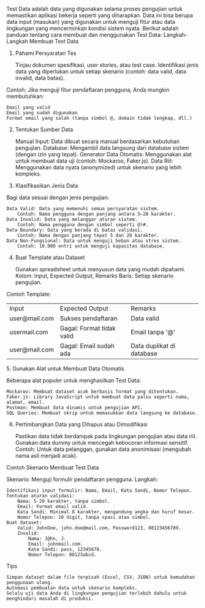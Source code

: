 Test Data adalah data yang digunakan selama proses pengujian untuk memastikan aplikasi bekerja seperti yang diharapkan. Data ini bisa berupa data input (masukan) yang digunakan untuk menguji fitur atau data lingkungan yang mencerminkan kondisi sistem nyata. Berikut adalah panduan tentang cara membuat dan menggunakan Test Data:
Langkah-Langkah Membuat Test Data
1. Pahami Persyaratan Tes

    Tinjau dokumen spesifikasi, user stories, atau test case.
    Identifikasi jenis data yang diperlukan untuk setiap skenario (contoh: data valid, data invalid, data batas).

Contoh: Jika menguji fitur pendaftaran pengguna, Anda mungkin membutuhkan:

    Email yang valid
    Email yang sudah digunakan
    Format email yang salah (tanpa simbol @, domain tidak lengkap, dll.)

2. Tentukan Sumber Data

    Manual Input: Data dibuat secara manual berdasarkan kebutuhan pengujian.
    Database: Mengambil data langsung dari database sistem (dengan izin yang tepat).
    Generator Data Otomatis: Menggunakan alat untuk membuat data uji (contoh: Mockaroo, Faker.js).
    Data Riil: Menggunakan data nyata (anonymized) untuk skenario yang lebih kompleks.

3. Klasifikasikan Jenis Data

Bagi data sesuai dengan jenis pengujian:

    Data Valid: Data yang memenuhi semua persyaratan sistem.
        Contoh: Nama pengguna dengan panjang antara 5–20 karakter.
    Data Invalid: Data yang melanggar aturan sistem.
        Contoh: Nama pengguna dengan simbol seperti @!#.
    Data Boundary: Data yang berada di batas validasi.
        Contoh: Nama dengan panjang tepat 5 dan 20 karakter.
    Data Non-Fungsional: Data untuk menguji beban atau stres sistem.
        Contoh: 10.000 entri untuk menguji kapasitas database.

4. Buat Template atau Dataset

    Gunakan spreadsheet untuk menyusun data yang mudah dipahami.
        Kolom: Input, Expected Output, Remarks
        Baris: Setiap skenario pengujian.

Contoh Template:
<table>
<tr><td>Input</td><td>Expected Output</td><td>Remarks</td></tr>
<tr><td>user@mail.com</td><td>Sukses pendaftaran</td><td>Data valid</td></tr>
<tr><td>usermail.com</td><td>Gagal: Format tidak valid</td><td>Email tanpa '@'</td></tr>
<tr><td>user@mail.com</td><td>Gagal: Email sudah ada</td><td>Data duplikat di database</td></tr>
</table>
5. Gunakan Alat untuk Membuat Data Otomatis

Beberapa alat populer untuk menghasilkan Test Data:

    Mockaroo: Membuat dataset acak berbasis format yang ditentukan.
    Faker.js: Library JavaScript untuk membuat data palsu seperti nama, alamat, email.
    Postman: Membuat data dinamis untuk pengujian API.
    SQL Queries: Membuat skrip untuk memasukkan data langsung ke database.

6. Pertimbangkan Data yang Dihapus atau Dimodifikasi

    Pastikan data tidak berdampak pada lingkungan pengujian atau data riil.
    Gunakan data dummy untuk mencegah kebocoran informasi sensitif.
    Contoh: Untuk data pelanggan, gunakan data anonimisasi (mengubah nama asli menjadi acak).

Contoh Skenario Membuat Test Data

Skenario: Menguji formulir pendaftaran pengguna.
Langkah:

    Identifikasi input formulir: Nama, Email, Kata Sandi, Nomor Telepon.
    Tentukan aturan validasi:
        Nama: 5-20 karakter, tanpa simbol.
        Email: Format email valid.
        Kata Sandi: Minimal 8 karakter, mengandung angka dan huruf besar.
        Nomor Telepon: 10 digit, tanpa spasi atau simbol.
    Buat dataset:
        Valid: JohnDoe, john.doe@mail.com, Password123, 08123456789.
        Invalid:
            Nama: J@hn, J.
            Email: johnmail.com.
            Kata Sandi: pass, 12345678.
            Nomor Telepon: 08123abcd.

Tips

    Simpan dataset dalam file terpisah (Excel, CSV, JSON) untuk kemudahan penggunaan ulang.
    Automasi pembuatan data untuk skenario kompleks.
    Selalu uji data Anda di lingkungan pengujian terlebih dahulu untuk menghindari masalah di produksi.

